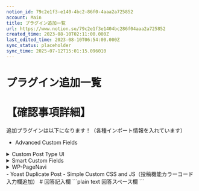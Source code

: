 ```yaml
---
notion_id: 79c2e1f3-e140-4bc2-86f0-4aaa2a725852
account: Main
title: プラグイン追加一覧
url: https://www.notion.so/79c2e1f3e1404bc286f04aaa2a725852
created_time: 2023-08-10T02:11:00.000Z
last_edited_time: 2023-08-10T06:54:00.000Z
sync_status: placeholder
sync_time: 2025-07-12T15:01:15.096010
---
```

# プラグイン追加一覧

# 【確認事項詳細】
追加プラグインは以下になります！（各種インポート情報を入れています）
  - Advanced Custom Fields
  <details>
  <summary>Custom Post Type UI</summary>
  </details>
  <details>
  <summary>Smart Custom Fields</summary>
  </details>
  <details>
  <summary>WP-PageNavi</summary>
  </details>
  - Yoast Duplicate Post
  - Simple Custom CSS and JS（投稿機能カラーコード入力欄追加）
# 回答記入欄
```plain text
回答スペース欄
```